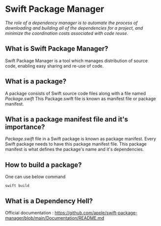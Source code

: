# Swift Package Manager

_The role of a dependency manager is to automate the process of downloading and building all of the dependencies for a project, and minimize the coordination costs associated with code reuse._


## What is Swift Package Manager?
Swift Package Manager is a tool which manages distribution of source code, enabling easy sharing and re-use of code.

## What is a package?
A package consists of Swift source code files along with a file named *Package.swift* This Package.swift file is known as
manifest file or package manifest.

## What is a package manifest file and it's importance?
*Package.swift* file in a Swift package is known as package manifest. Every Swift package needs to have this package manifest
file. This package manifest is what defines the package's name and it's dependencies.

## How to build a package?
One can use below command
```
swift build
```

## What is a Dependency Hell?


Official documentation : https://github.com/apple/swift-package-manager/blob/main/Documentation/README.md
